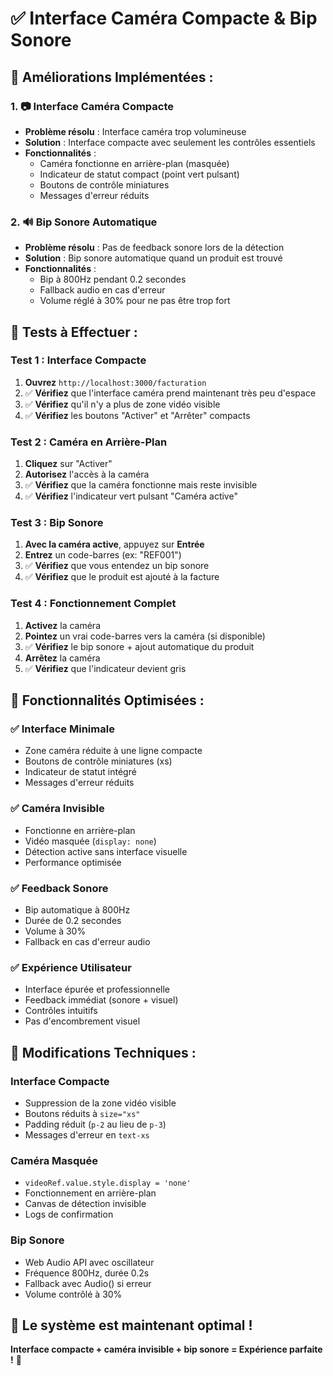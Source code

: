 # ✅ Interface Caméra Compacte & Bip Sonore

## 🚀 **Améliorations Implémentées :**

### **1. 📷 Interface Caméra Compacte**
- **Problème résolu** : Interface caméra trop volumineuse
- **Solution** : Interface compacte avec seulement les contrôles essentiels
- **Fonctionnalités** :
  - Caméra fonctionne en arrière-plan (masquée)
  - Indicateur de statut compact (point vert pulsant)
  - Boutons de contrôle miniatures
  - Messages d'erreur réduits

### **2. 🔊 Bip Sonore Automatique**
- **Problème résolu** : Pas de feedback sonore lors de la détection
- **Solution** : Bip sonore automatique quand un produit est trouvé
- **Fonctionnalités** :
  - Bip à 800Hz pendant 0.2 secondes
  - Fallback audio en cas d'erreur
  - Volume réglé à 30% pour ne pas être trop fort

## 🧪 **Tests à Effectuer :**

### **Test 1 : Interface Compacte**
1. **Ouvrez** `http://localhost:3000/facturation`
2. ✅ **Vérifiez** que l'interface caméra prend maintenant très peu d'espace
3. ✅ **Vérifiez** qu'il n'y a plus de zone vidéo visible
4. ✅ **Vérifiez** les boutons "Activer" et "Arrêter" compacts

### **Test 2 : Caméra en Arrière-Plan**
1. **Cliquez** sur "Activer"
2. **Autorisez** l'accès à la caméra
3. ✅ **Vérifiez** que la caméra fonctionne mais reste invisible
4. ✅ **Vérifiez** l'indicateur vert pulsant "Caméra active"

### **Test 3 : Bip Sonore**
1. **Avec la caméra active**, appuyez sur **Entrée**
2. **Entrez** un code-barres (ex: "REF001")
3. ✅ **Vérifiez** que vous entendez un bip sonore
4. ✅ **Vérifiez** que le produit est ajouté à la facture

### **Test 4 : Fonctionnement Complet**
1. **Activez** la caméra
2. **Pointez** un vrai code-barres vers la caméra (si disponible)
3. ✅ **Vérifiez** le bip sonore + ajout automatique du produit
4. **Arrêtez** la caméra
5. ✅ **Vérifiez** que l'indicateur devient gris

## 🎯 **Fonctionnalités Optimisées :**

### **✅ Interface Minimale**
- Zone caméra réduite à une ligne compacte
- Boutons de contrôle miniatures (xs)
- Indicateur de statut intégré
- Messages d'erreur réduits

### **✅ Caméra Invisible**
- Fonctionne en arrière-plan
- Vidéo masquée (`display: none`)
- Détection active sans interface visuelle
- Performance optimisée

### **✅ Feedback Sonore**
- Bip automatique à 800Hz
- Durée de 0.2 secondes
- Volume à 30%
- Fallback en cas d'erreur audio

### **✅ Expérience Utilisateur**
- Interface épurée et professionnelle
- Feedback immédiat (sonore + visuel)
- Contrôles intuitifs
- Pas d'encombrement visuel

## 🔧 **Modifications Techniques :**

### **Interface Compacte**
- Suppression de la zone vidéo visible
- Boutons réduits à `size="xs"`
- Padding réduit (`p-2` au lieu de `p-3`)
- Messages d'erreur en `text-xs`

### **Caméra Masquée**
- `videoRef.value.style.display = 'none'`
- Fonctionnement en arrière-plan
- Canvas de détection invisible
- Logs de confirmation

### **Bip Sonore**
- Web Audio API avec oscillateur
- Fréquence 800Hz, durée 0.2s
- Fallback avec Audio() si erreur
- Volume contrôlé à 30%

## 🚀 **Le système est maintenant optimal !**

**Interface compacte + caméra invisible + bip sonore = Expérience parfaite !** 🎉





















